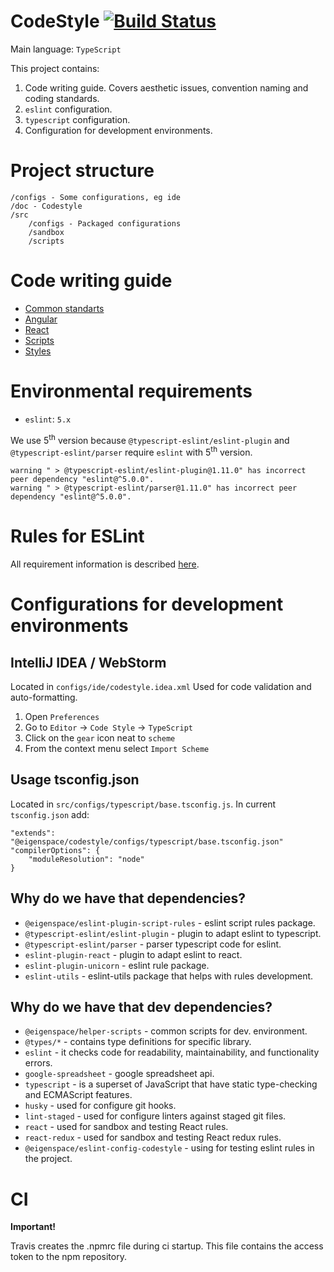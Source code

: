 # CodeStyle [![Build Status](https://travis-ci.com/eigen-space/codestyle.svg?branch=master)](https://travis-ci.com/eigen-space/codestyle)

Main language: `TypeScript`

This project contains:
1. Code writing guide. Covers aesthetic issues, convention naming and coding standards.
2. `eslint` configuration.
3. `typescript` configuration.
4. Configuration for development environments.

# Project structure

```
/configs - Some configurations, eg ide
/doc - Codestyle
/src
    /configs - Packaged configurations
    /sandbox
    /scripts
```   
# Code writing guide

* [Common standarts](./doc/common/README.md)
* [Angular](./doc/angular/README.md)
* [React](./doc/react/README.md)
* [Scripts](./doc/scripts/README.md)
* [Styles](./doc/styles/README.md)

# Environmental requirements
* `eslint`: `5.x`

We use 5<sup>th</sup> version because `@typescript-eslint/eslint-plugin` and `@typescript-eslint/parser` require `eslint`
with 5<sup>th</sup> version.
```
warning " > @typescript-eslint/eslint-plugin@1.11.0" has incorrect peer dependency "eslint@^5.0.0".
warning " > @typescript-eslint/parser@1.11.0" has incorrect peer dependency "eslint@^5.0.0".
```

# Rules for ESLint

All requirement information is described [here](./src/packages/eslint/README.md).
    
# Configurations for development environments

## IntelliJ IDEA / WebStorm

Located in `configs/ide/codestyle.idea.xml`
Used for code validation and auto-formatting.
1. Open `Preferences`
2. Go to `Editor` -> `Code Style` -> `TypeScript`
3. Click on the `gear` icon neat to `scheme`
4. From the context menu select `Import Scheme`

## Usage tsconfig.json

Located in `src/configs/typescript/base.tsconfig.js`.
In current `tsconfig.json` add:
```
"extends": "@eigenspace/codestyle/configs/typescript/base.tsconfig.json"
"compilerOptions": {
    "moduleResolution": "node"
}
```

## Why do we have that dependencies?

* `@eigenspace/eslint-plugin-script-rules` - eslint script rules package.
* `@typescript-eslint/eslint-plugin` - plugin to adapt eslint to typescript.
* `@typescript-eslint/parser` - parser typescript code for eslint.
* `eslint-plugin-react` - plugin to adapt eslint to react.
* `eslint-plugin-unicorn` - eslint rule package.
* `eslint-utils` - eslint-utils package that helps with rules development.

## Why do we have that dev dependencies?

* `@eigenspace/helper-scripts` - common scripts for dev. environment.
* `@types/*` - contains type definitions for specific library.
* `eslint` - it checks code for readability, maintainability, and functionality errors.
* `google-spreadsheet` - google spreadsheet api.
* `typescript` - is a superset of JavaScript that have static type-checking and ECMAScript features.
* `husky` - used for configure git hooks.
* `lint-staged` - used for configure linters against staged git files.
* `react` - used for sandbox and testing React rules.
* `react-redux` - used for sandbox and testing React redux rules.
* `@eigenspace/eslint-config-codestyle` - using for testing eslint rules in the project.

# CI

**Important!**

Travis creates the .npmrc file during ci startup. This file contains the access token to the npm repository.
